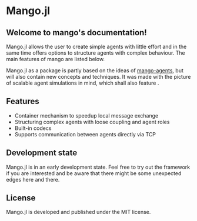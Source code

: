 # Mango.jl

## Welcome to mango's documentation!

Mango.jl allows the user to create simple agents with little effort and in the same time offers options to structure agents with complex behaviour. The main features of mango are listed below.

Mango.jl as a package is partly based on the ideas of [mango-agents](mango-agents.readthedocs.io), but will also contain new concepts and techniques. It was made with the picture of scalable agent simulations in mind, which shall also feature .

## Features
* Container mechanism to speedup local message exchange
* Structuring complex agents with loose coupling and agent roles
* Built-in codecs
* Supports communication between agents directly via TCP

## Development state
Mango.jl is in an early development state. Feel free to try out the framework if you are interested and be aware that there might be some unexpected edges here and there.

## License
Mango.jl is developed and published under the MIT license.